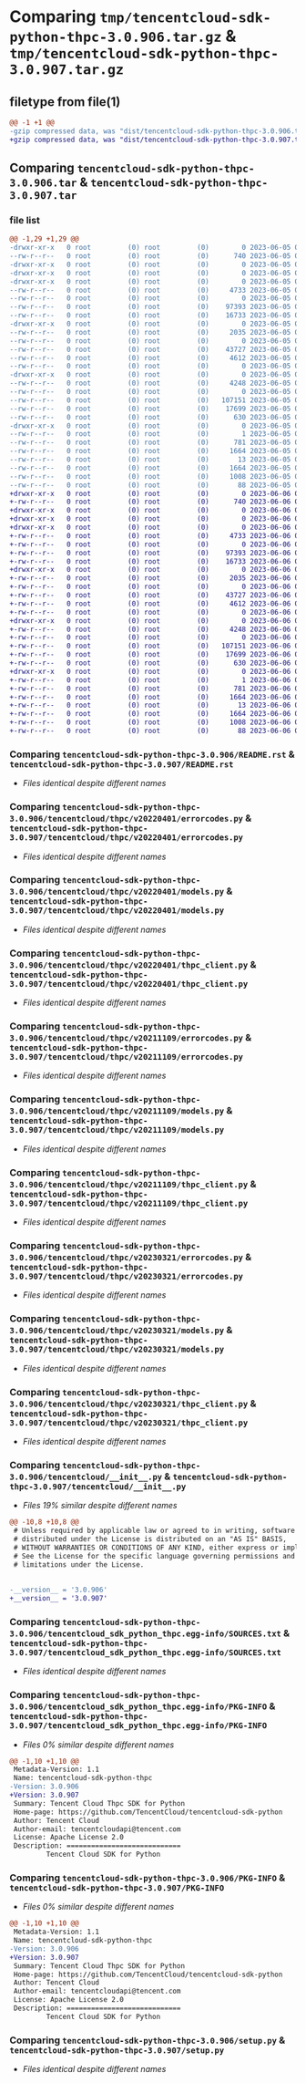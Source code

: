 # Comparing `tmp/tencentcloud-sdk-python-thpc-3.0.906.tar.gz` & `tmp/tencentcloud-sdk-python-thpc-3.0.907.tar.gz`

## filetype from file(1)

```diff
@@ -1 +1 @@
-gzip compressed data, was "dist/tencentcloud-sdk-python-thpc-3.0.906.tar", last modified: Mon Jun  5 00:44:03 2023, max compression
+gzip compressed data, was "dist/tencentcloud-sdk-python-thpc-3.0.907.tar", last modified: Tue Jun  6 02:36:48 2023, max compression
```

## Comparing `tencentcloud-sdk-python-thpc-3.0.906.tar` & `tencentcloud-sdk-python-thpc-3.0.907.tar`

### file list

```diff
@@ -1,29 +1,29 @@
-drwxr-xr-x   0 root         (0) root         (0)        0 2023-06-05 00:44:03.000000 tencentcloud-sdk-python-thpc-3.0.906/
--rw-r--r--   0 root         (0) root         (0)      740 2023-06-05 00:44:02.000000 tencentcloud-sdk-python-thpc-3.0.906/README.rst
-drwxr-xr-x   0 root         (0) root         (0)        0 2023-06-05 00:44:03.000000 tencentcloud-sdk-python-thpc-3.0.906/tencentcloud/
-drwxr-xr-x   0 root         (0) root         (0)        0 2023-06-05 00:44:03.000000 tencentcloud-sdk-python-thpc-3.0.906/tencentcloud/thpc/
-drwxr-xr-x   0 root         (0) root         (0)        0 2023-06-05 00:44:03.000000 tencentcloud-sdk-python-thpc-3.0.906/tencentcloud/thpc/v20220401/
--rw-r--r--   0 root         (0) root         (0)     4733 2023-06-05 00:44:02.000000 tencentcloud-sdk-python-thpc-3.0.906/tencentcloud/thpc/v20220401/errorcodes.py
--rw-r--r--   0 root         (0) root         (0)        0 2023-06-05 00:44:02.000000 tencentcloud-sdk-python-thpc-3.0.906/tencentcloud/thpc/v20220401/__init__.py
--rw-r--r--   0 root         (0) root         (0)    97393 2023-06-05 00:44:02.000000 tencentcloud-sdk-python-thpc-3.0.906/tencentcloud/thpc/v20220401/models.py
--rw-r--r--   0 root         (0) root         (0)    16733 2023-06-05 00:44:02.000000 tencentcloud-sdk-python-thpc-3.0.906/tencentcloud/thpc/v20220401/thpc_client.py
-drwxr-xr-x   0 root         (0) root         (0)        0 2023-06-05 00:44:03.000000 tencentcloud-sdk-python-thpc-3.0.906/tencentcloud/thpc/v20211109/
--rw-r--r--   0 root         (0) root         (0)     2035 2023-06-05 00:44:02.000000 tencentcloud-sdk-python-thpc-3.0.906/tencentcloud/thpc/v20211109/errorcodes.py
--rw-r--r--   0 root         (0) root         (0)        0 2023-06-05 00:44:02.000000 tencentcloud-sdk-python-thpc-3.0.906/tencentcloud/thpc/v20211109/__init__.py
--rw-r--r--   0 root         (0) root         (0)    43727 2023-06-05 00:44:02.000000 tencentcloud-sdk-python-thpc-3.0.906/tencentcloud/thpc/v20211109/models.py
--rw-r--r--   0 root         (0) root         (0)     4612 2023-06-05 00:44:02.000000 tencentcloud-sdk-python-thpc-3.0.906/tencentcloud/thpc/v20211109/thpc_client.py
--rw-r--r--   0 root         (0) root         (0)        0 2023-06-05 00:44:02.000000 tencentcloud-sdk-python-thpc-3.0.906/tencentcloud/thpc/__init__.py
-drwxr-xr-x   0 root         (0) root         (0)        0 2023-06-05 00:44:03.000000 tencentcloud-sdk-python-thpc-3.0.906/tencentcloud/thpc/v20230321/
--rw-r--r--   0 root         (0) root         (0)     4248 2023-06-05 00:44:02.000000 tencentcloud-sdk-python-thpc-3.0.906/tencentcloud/thpc/v20230321/errorcodes.py
--rw-r--r--   0 root         (0) root         (0)        0 2023-06-05 00:44:02.000000 tencentcloud-sdk-python-thpc-3.0.906/tencentcloud/thpc/v20230321/__init__.py
--rw-r--r--   0 root         (0) root         (0)   107151 2023-06-05 00:44:02.000000 tencentcloud-sdk-python-thpc-3.0.906/tencentcloud/thpc/v20230321/models.py
--rw-r--r--   0 root         (0) root         (0)    17699 2023-06-05 00:44:02.000000 tencentcloud-sdk-python-thpc-3.0.906/tencentcloud/thpc/v20230321/thpc_client.py
--rw-r--r--   0 root         (0) root         (0)      630 2023-06-05 00:44:02.000000 tencentcloud-sdk-python-thpc-3.0.906/tencentcloud/__init__.py
-drwxr-xr-x   0 root         (0) root         (0)        0 2023-06-05 00:44:03.000000 tencentcloud-sdk-python-thpc-3.0.906/tencentcloud_sdk_python_thpc.egg-info/
--rw-r--r--   0 root         (0) root         (0)        1 2023-06-05 00:44:03.000000 tencentcloud-sdk-python-thpc-3.0.906/tencentcloud_sdk_python_thpc.egg-info/dependency_links.txt
--rw-r--r--   0 root         (0) root         (0)      781 2023-06-05 00:44:03.000000 tencentcloud-sdk-python-thpc-3.0.906/tencentcloud_sdk_python_thpc.egg-info/SOURCES.txt
--rw-r--r--   0 root         (0) root         (0)     1664 2023-06-05 00:44:03.000000 tencentcloud-sdk-python-thpc-3.0.906/tencentcloud_sdk_python_thpc.egg-info/PKG-INFO
--rw-r--r--   0 root         (0) root         (0)       13 2023-06-05 00:44:03.000000 tencentcloud-sdk-python-thpc-3.0.906/tencentcloud_sdk_python_thpc.egg-info/top_level.txt
--rw-r--r--   0 root         (0) root         (0)     1664 2023-06-05 00:44:03.000000 tencentcloud-sdk-python-thpc-3.0.906/PKG-INFO
--rw-r--r--   0 root         (0) root         (0)     1008 2023-06-05 00:44:02.000000 tencentcloud-sdk-python-thpc-3.0.906/setup.py
--rw-r--r--   0 root         (0) root         (0)       88 2023-06-05 00:44:03.000000 tencentcloud-sdk-python-thpc-3.0.906/setup.cfg
+drwxr-xr-x   0 root         (0) root         (0)        0 2023-06-06 02:36:48.000000 tencentcloud-sdk-python-thpc-3.0.907/
+-rw-r--r--   0 root         (0) root         (0)      740 2023-06-06 02:36:48.000000 tencentcloud-sdk-python-thpc-3.0.907/README.rst
+drwxr-xr-x   0 root         (0) root         (0)        0 2023-06-06 02:36:48.000000 tencentcloud-sdk-python-thpc-3.0.907/tencentcloud/
+drwxr-xr-x   0 root         (0) root         (0)        0 2023-06-06 02:36:48.000000 tencentcloud-sdk-python-thpc-3.0.907/tencentcloud/thpc/
+drwxr-xr-x   0 root         (0) root         (0)        0 2023-06-06 02:36:48.000000 tencentcloud-sdk-python-thpc-3.0.907/tencentcloud/thpc/v20220401/
+-rw-r--r--   0 root         (0) root         (0)     4733 2023-06-06 02:36:48.000000 tencentcloud-sdk-python-thpc-3.0.907/tencentcloud/thpc/v20220401/errorcodes.py
+-rw-r--r--   0 root         (0) root         (0)        0 2023-06-06 02:36:48.000000 tencentcloud-sdk-python-thpc-3.0.907/tencentcloud/thpc/v20220401/__init__.py
+-rw-r--r--   0 root         (0) root         (0)    97393 2023-06-06 02:36:48.000000 tencentcloud-sdk-python-thpc-3.0.907/tencentcloud/thpc/v20220401/models.py
+-rw-r--r--   0 root         (0) root         (0)    16733 2023-06-06 02:36:48.000000 tencentcloud-sdk-python-thpc-3.0.907/tencentcloud/thpc/v20220401/thpc_client.py
+drwxr-xr-x   0 root         (0) root         (0)        0 2023-06-06 02:36:48.000000 tencentcloud-sdk-python-thpc-3.0.907/tencentcloud/thpc/v20211109/
+-rw-r--r--   0 root         (0) root         (0)     2035 2023-06-06 02:36:48.000000 tencentcloud-sdk-python-thpc-3.0.907/tencentcloud/thpc/v20211109/errorcodes.py
+-rw-r--r--   0 root         (0) root         (0)        0 2023-06-06 02:36:48.000000 tencentcloud-sdk-python-thpc-3.0.907/tencentcloud/thpc/v20211109/__init__.py
+-rw-r--r--   0 root         (0) root         (0)    43727 2023-06-06 02:36:48.000000 tencentcloud-sdk-python-thpc-3.0.907/tencentcloud/thpc/v20211109/models.py
+-rw-r--r--   0 root         (0) root         (0)     4612 2023-06-06 02:36:48.000000 tencentcloud-sdk-python-thpc-3.0.907/tencentcloud/thpc/v20211109/thpc_client.py
+-rw-r--r--   0 root         (0) root         (0)        0 2023-06-06 02:36:48.000000 tencentcloud-sdk-python-thpc-3.0.907/tencentcloud/thpc/__init__.py
+drwxr-xr-x   0 root         (0) root         (0)        0 2023-06-06 02:36:48.000000 tencentcloud-sdk-python-thpc-3.0.907/tencentcloud/thpc/v20230321/
+-rw-r--r--   0 root         (0) root         (0)     4248 2023-06-06 02:36:48.000000 tencentcloud-sdk-python-thpc-3.0.907/tencentcloud/thpc/v20230321/errorcodes.py
+-rw-r--r--   0 root         (0) root         (0)        0 2023-06-06 02:36:48.000000 tencentcloud-sdk-python-thpc-3.0.907/tencentcloud/thpc/v20230321/__init__.py
+-rw-r--r--   0 root         (0) root         (0)   107151 2023-06-06 02:36:48.000000 tencentcloud-sdk-python-thpc-3.0.907/tencentcloud/thpc/v20230321/models.py
+-rw-r--r--   0 root         (0) root         (0)    17699 2023-06-06 02:36:48.000000 tencentcloud-sdk-python-thpc-3.0.907/tencentcloud/thpc/v20230321/thpc_client.py
+-rw-r--r--   0 root         (0) root         (0)      630 2023-06-06 02:36:48.000000 tencentcloud-sdk-python-thpc-3.0.907/tencentcloud/__init__.py
+drwxr-xr-x   0 root         (0) root         (0)        0 2023-06-06 02:36:48.000000 tencentcloud-sdk-python-thpc-3.0.907/tencentcloud_sdk_python_thpc.egg-info/
+-rw-r--r--   0 root         (0) root         (0)        1 2023-06-06 02:36:48.000000 tencentcloud-sdk-python-thpc-3.0.907/tencentcloud_sdk_python_thpc.egg-info/dependency_links.txt
+-rw-r--r--   0 root         (0) root         (0)      781 2023-06-06 02:36:48.000000 tencentcloud-sdk-python-thpc-3.0.907/tencentcloud_sdk_python_thpc.egg-info/SOURCES.txt
+-rw-r--r--   0 root         (0) root         (0)     1664 2023-06-06 02:36:48.000000 tencentcloud-sdk-python-thpc-3.0.907/tencentcloud_sdk_python_thpc.egg-info/PKG-INFO
+-rw-r--r--   0 root         (0) root         (0)       13 2023-06-06 02:36:48.000000 tencentcloud-sdk-python-thpc-3.0.907/tencentcloud_sdk_python_thpc.egg-info/top_level.txt
+-rw-r--r--   0 root         (0) root         (0)     1664 2023-06-06 02:36:48.000000 tencentcloud-sdk-python-thpc-3.0.907/PKG-INFO
+-rw-r--r--   0 root         (0) root         (0)     1008 2023-06-06 02:36:48.000000 tencentcloud-sdk-python-thpc-3.0.907/setup.py
+-rw-r--r--   0 root         (0) root         (0)       88 2023-06-06 02:36:48.000000 tencentcloud-sdk-python-thpc-3.0.907/setup.cfg
```

### Comparing `tencentcloud-sdk-python-thpc-3.0.906/README.rst` & `tencentcloud-sdk-python-thpc-3.0.907/README.rst`

 * *Files identical despite different names*

### Comparing `tencentcloud-sdk-python-thpc-3.0.906/tencentcloud/thpc/v20220401/errorcodes.py` & `tencentcloud-sdk-python-thpc-3.0.907/tencentcloud/thpc/v20220401/errorcodes.py`

 * *Files identical despite different names*

### Comparing `tencentcloud-sdk-python-thpc-3.0.906/tencentcloud/thpc/v20220401/models.py` & `tencentcloud-sdk-python-thpc-3.0.907/tencentcloud/thpc/v20220401/models.py`

 * *Files identical despite different names*

### Comparing `tencentcloud-sdk-python-thpc-3.0.906/tencentcloud/thpc/v20220401/thpc_client.py` & `tencentcloud-sdk-python-thpc-3.0.907/tencentcloud/thpc/v20220401/thpc_client.py`

 * *Files identical despite different names*

### Comparing `tencentcloud-sdk-python-thpc-3.0.906/tencentcloud/thpc/v20211109/errorcodes.py` & `tencentcloud-sdk-python-thpc-3.0.907/tencentcloud/thpc/v20211109/errorcodes.py`

 * *Files identical despite different names*

### Comparing `tencentcloud-sdk-python-thpc-3.0.906/tencentcloud/thpc/v20211109/models.py` & `tencentcloud-sdk-python-thpc-3.0.907/tencentcloud/thpc/v20211109/models.py`

 * *Files identical despite different names*

### Comparing `tencentcloud-sdk-python-thpc-3.0.906/tencentcloud/thpc/v20211109/thpc_client.py` & `tencentcloud-sdk-python-thpc-3.0.907/tencentcloud/thpc/v20211109/thpc_client.py`

 * *Files identical despite different names*

### Comparing `tencentcloud-sdk-python-thpc-3.0.906/tencentcloud/thpc/v20230321/errorcodes.py` & `tencentcloud-sdk-python-thpc-3.0.907/tencentcloud/thpc/v20230321/errorcodes.py`

 * *Files identical despite different names*

### Comparing `tencentcloud-sdk-python-thpc-3.0.906/tencentcloud/thpc/v20230321/models.py` & `tencentcloud-sdk-python-thpc-3.0.907/tencentcloud/thpc/v20230321/models.py`

 * *Files identical despite different names*

### Comparing `tencentcloud-sdk-python-thpc-3.0.906/tencentcloud/thpc/v20230321/thpc_client.py` & `tencentcloud-sdk-python-thpc-3.0.907/tencentcloud/thpc/v20230321/thpc_client.py`

 * *Files identical despite different names*

### Comparing `tencentcloud-sdk-python-thpc-3.0.906/tencentcloud/__init__.py` & `tencentcloud-sdk-python-thpc-3.0.907/tencentcloud/__init__.py`

 * *Files 19% similar despite different names*

```diff
@@ -10,8 +10,8 @@
 # Unless required by applicable law or agreed to in writing, software
 # distributed under the License is distributed on an "AS IS" BASIS,
 # WITHOUT WARRANTIES OR CONDITIONS OF ANY KIND, either express or implied.
 # See the License for the specific language governing permissions and
 # limitations under the License.
 
 
-__version__ = '3.0.906'
+__version__ = '3.0.907'
```

### Comparing `tencentcloud-sdk-python-thpc-3.0.906/tencentcloud_sdk_python_thpc.egg-info/SOURCES.txt` & `tencentcloud-sdk-python-thpc-3.0.907/tencentcloud_sdk_python_thpc.egg-info/SOURCES.txt`

 * *Files identical despite different names*

### Comparing `tencentcloud-sdk-python-thpc-3.0.906/tencentcloud_sdk_python_thpc.egg-info/PKG-INFO` & `tencentcloud-sdk-python-thpc-3.0.907/tencentcloud_sdk_python_thpc.egg-info/PKG-INFO`

 * *Files 0% similar despite different names*

```diff
@@ -1,10 +1,10 @@
 Metadata-Version: 1.1
 Name: tencentcloud-sdk-python-thpc
-Version: 3.0.906
+Version: 3.0.907
 Summary: Tencent Cloud Thpc SDK for Python
 Home-page: https://github.com/TencentCloud/tencentcloud-sdk-python
 Author: Tencent Cloud
 Author-email: tencentcloudapi@tencent.com
 License: Apache License 2.0
 Description: ============================
         Tencent Cloud SDK for Python
```

### Comparing `tencentcloud-sdk-python-thpc-3.0.906/PKG-INFO` & `tencentcloud-sdk-python-thpc-3.0.907/PKG-INFO`

 * *Files 0% similar despite different names*

```diff
@@ -1,10 +1,10 @@
 Metadata-Version: 1.1
 Name: tencentcloud-sdk-python-thpc
-Version: 3.0.906
+Version: 3.0.907
 Summary: Tencent Cloud Thpc SDK for Python
 Home-page: https://github.com/TencentCloud/tencentcloud-sdk-python
 Author: Tencent Cloud
 Author-email: tencentcloudapi@tencent.com
 License: Apache License 2.0
 Description: ============================
         Tencent Cloud SDK for Python
```

### Comparing `tencentcloud-sdk-python-thpc-3.0.906/setup.py` & `tencentcloud-sdk-python-thpc-3.0.907/setup.py`

 * *Files identical despite different names*

